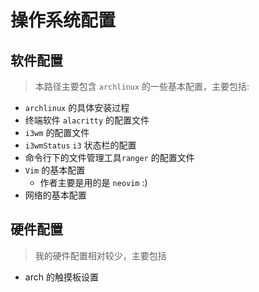 # 操作系统配置

## 软件配置

> 本路径主要包含 `archlinux` 的一些基本配置，主要包括:

+ `archlinux` 的具体安装过程
+ 终端软件 `alacritty` 的配置文件
+ `i3wm` 的配置文件
+ `i3wmStatus` `i3` 状态栏的配置
+ 命令行下的文件管理工具`ranger` 的配置文件
+ `Vim` 的基本配置
	+ 作者主要是用的是 `neovim` :)
+ 网络的基本配置

## 硬件配置

> 我的硬件配置相对较少，主要包括

+ arch 的触摸板设置
